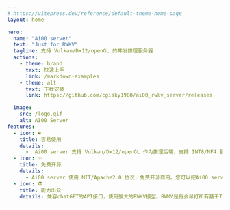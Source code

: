 ```yaml
---
# https://vitepress.dev/reference/default-theme-home-page
layout: home

hero:
  name: "Ai00 server"
  text: "Just for RWKV"
  tagline: 支持 Vulkan/Dx12/openGL 的并发推理服务器
  actions:
    - theme: brand
      text: 快速上手
      link: /markdown-examples
    - theme: alt
      text: 下载安装  
      link: https://github.com/cgisky1980/ai00_rwkv_server/releases

  image:
    src: /logo.gif
    alt: AI00 Server
features:
  - icon: ❤
    title: 容易使用
    details: 
      -  Ai00 server 支持 Vulkan/Dx12/openGL 作为推理后端，支持 INT8/NF4 量化，所以可以在绝大部分的个人电脑上快速的运行！支持大部分NVIDIA、AMD、Inter的显卡，包括集成显卡。7B的模型NF4量化时仅占用5.5G显存。
  - icon: ✨
    title: 免费开源
    details:
      - Ai00 server 使用 MIT/Apache2.0 协议，免费开源商用。您可以把Ai00 server集成在您的系统或软件中。社区保持活跃开发中！
  - icon: 👽
    title: 能力出众
    details: 兼容chatGPT的API接口，使用强大的RWKV模型。RWKV是将会吊打所有基于Transformer的模型的，在端侧LLM部署的王者模型。并且正在快速迭代中，功能和性能越来越强悍。
---
```


